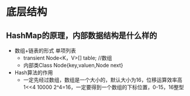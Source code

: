 # 底层结构

## HashMap的原理，内部数据结构是什么样的

* 数组+链表的形式   单项列表
  * transient Node<K，V>[] table;  //数组
  * 内部类Class Node{key,valuen,Node next}
* Hash算法的作用
  * 一定先经过数组，数组是一个大小的，默认大小为16，位移运算效率高1<<4   10000  2^4=16，一定要得到一个数组的下标位置，0-15，16整型